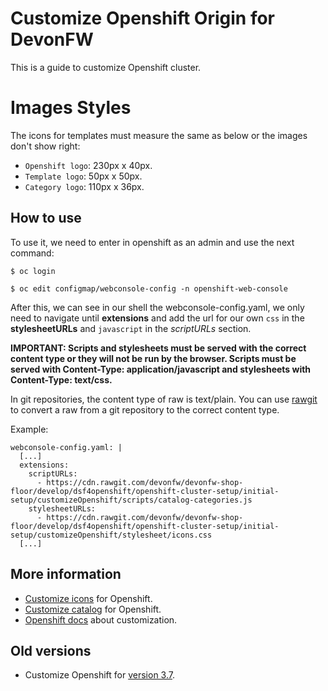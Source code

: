 # Customize Openshift Origin for DevonFW

This is a guide to customize Openshift cluster.

# Images Styles

The icons for templates must measure the same as below or the images don't show right:

- `Openshift logo`: 230px x 40px.
- `Template logo`: 50px x 50px.
- `Category logo`: 110px x 36px.

## How to use

To use it, we need to enter in openshift as an admin and use the next command:

```
$ oc login

$ oc edit configmap/webconsole-config -n openshift-web-console
```

After this, we can see in our shell the webconsole-config.yaml, we only need to navigate until **extensions** and add the url for our own `css` in the **stylesheetURLs** and `javascript` in the _scriptURLs_ section.

**IMPORTANT: Scripts and stylesheets must be served with the correct content type or they will not be run by the browser. Scripts must be served with Content-Type: application/javascript and stylesheets with Content-Type: text/css.**

In git repositories, the content type of raw is text/plain. You can use [rawgit](https://rawgit.com/) to convert a raw from a git repository to the correct content type.

Example:

```
webconsole-config.yaml: |
  [...]
  extensions:
    scriptURLs:
      - https://cdn.rawgit.com/devonfw/devonfw-shop-floor/develop/dsf4openshift/openshift-cluster-setup/initial-setup/customizeOpenshift/scripts/catalog-categories.js
    stylesheetURLs:
      - https://cdn.rawgit.com/devonfw/devonfw-shop-floor/develop/dsf4openshift/openshift-cluster-setup/initial-setup/customizeOpenshift/stylesheet/icons.css
  [...]
```

## More information

- [Customize icons](https://github.com/devonfw/devonfw-shop-floor/wiki/devonfw-shop-floor-4-openshift-customize-icons) for Openshift.
- [Customize catalog](https://github.com/devonfw/devonfw-shop-floor/wiki/devonfw-shop-floor-4-openshift-customize-catalog) for Openshift.
- [Openshift docs](https://docs.openshift.com/container-platform/latest/install_config/web_console_customization.html#loading-custom-scripts-and-stylesheets) about customization.

## Old versions
* Customize Openshift for [version 3.7](https://docs.openshift.com/container-platform/3.9/install_config/web_console_customization.html#loading-custom-scripts-and-stylesheets).

